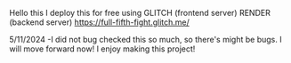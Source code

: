 Hello this I deploy this for free using GLITCH (frontend server) RENDER (backend server)
https://full-fifth-fight.glitch.me/

5/11/2024
-I did not bug checked this so much, so there's might be bugs. I will move forward now! I enjoy making this project!
